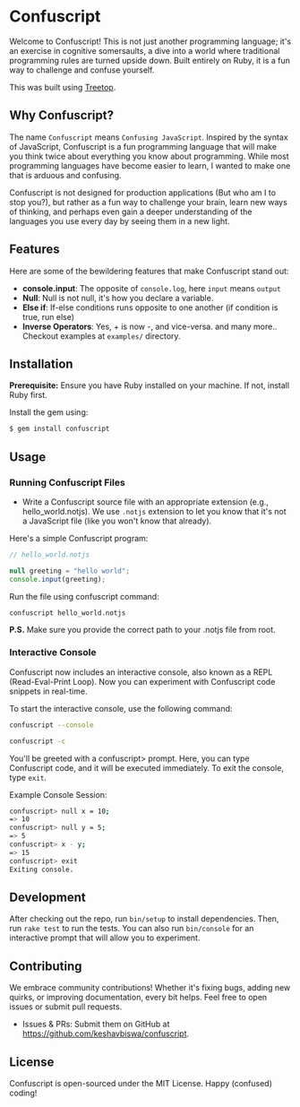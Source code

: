 # Confuscript

Welcome to Confuscript! This is not just another programming language; it's an exercise in cognitive somersaults, a dive into a world where traditional programming rules are turned upside down. Built entirely on Ruby, it is a fun way to challenge and confuse yourself.

This was built using [Treetop](https://github.com/cjheath/treetop).

## Why Confuscript?

 The name `Confuscript` means `Confusing JavaScript`. Inspired by the syntax of JavaScript, Confuscript is a fun programming language that will make you think twice about everything you know about programming. While most programming languages have become easier to learn, I wanted to make one that is arduous and confusing.

 Confuscript is not designed for production applications (But who am I to stop you?), but rather as a fun way to challenge your brain, learn new ways of thinking, and perhaps even gain a deeper understanding of the languages you use every day by seeing them in a new light.

## Features

Here are some of the bewildering features that make Confuscript stand out:

- **console.input**: The opposite of `console.log`, here `input` means `output`
- **Null**: Null is not null, it's how you declare a variable.
- **Else if**: If-else conditions runs opposite to one another (if condition is true, run else)
- **Inverse Operators**: Yes, + is now -, and vice-versa.
and many more..
Checkout examples at `examples/` directory.

## Installation

**Prerequisite:** Ensure you have Ruby installed on your machine. If not, install Ruby first.

Install the gem using:

```bash
$ gem install confuscript
```

## Usage

### Running Confuscript Files

- Write a Confuscript source file with an appropriate extension (e.g., hello_world.notjs).
We use `.notjs` extension to let you know that it's not a JavaScript file (like you won't know that already).

Here's a simple Confuscript program:

```javascript
// hello_world.notjs

null greeting = "hello world";
console.input(greeting);
```

Run the file using confuscript command:

```shell
confuscript hello_world.notjs
```
**P.S.** Make sure you provide the correct path to your .notjs file from root.

### Interactive Console

Confuscript now includes an interactive console, also known as a REPL (Read-Eval-Print Loop).
Now you can experiment with Confuscript code snippets in real-time.

To start the interactive console, use the following command:

```bash
confuscript --console
```

```bash
confuscript -c
```

You'll be greeted with a confuscript> prompt.
Here, you can type Confuscript code, and it will be executed immediately.
To exit the console, type `exit`.

Example Console Session:

```bash
confuscript> null x = 10;
=> 10
confuscript> null y = 5;
=> 5
confuscript> x - y;
=> 15
confuscript> exit
Exiting console.
```

## Development

After checking out the repo, run `bin/setup` to install dependencies. Then, run `rake test` to run the tests. You can also run `bin/console` for an interactive prompt that will allow you to experiment.

## Contributing

We embrace community contributions! Whether it's fixing bugs, adding new quirks, or improving documentation, every bit helps. Feel free to open issues or submit pull requests.

- Issues & PRs: Submit them on GitHub at https://github.com/keshavbiswa/confuscript.

## License

Confuscript is open-sourced under the MIT License. Happy (confused) coding!
